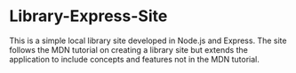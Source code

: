 # Library-Express-Site
This is a simple local library site developed in Node.js and Express. The site follows the MDN tutorial on creating a library site 
but extends the application to include concepts and features not in the MDN tutorial.
